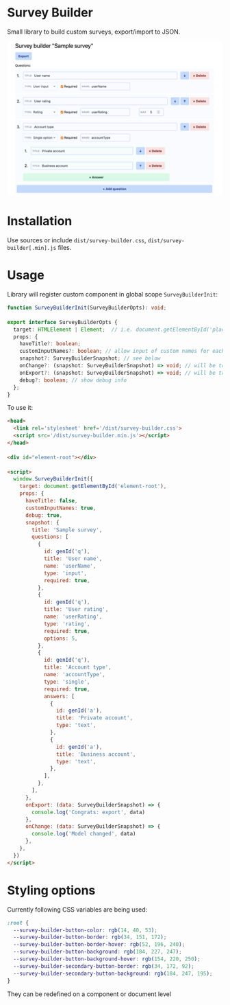 # Survey Builder

Small library to build custom surveys, export/import to JSON.

![](docs/2021-09-20-17-54-20.png)

# Installation

Use sources or include `dist/survey-builder.css`, `dist/survey-builder[.min].js` files.

# Usage

Library will register custom component in global scope `SurveyBuilderInit`:

```ts
function SurveyBuilderInit(SurveyBuilderOpts): void;

export interface SurveyBuilderOpts {
  target: HTMLElement | Element;  // i.e. document.getElementById('placeholder')
  props: {
    haveTitle?: boolean;
    customInputNames?: boolean; // allow input of custom names for each question
    snapshot?: SurveyBuilderSnapshot; // see below
    onChange?: (snapshot: SurveyBuilderSnapshot) => void; // will be triggered on every change
    onExport?: (snapshot: SurveyBuilderSnapshot) => void; // will be triggered on export click
    debug?: boolean; // show debug info
  };
}
```

To use it:

```html
<head>
  <link rel='stylesheet' href='/dist/survey-builder.css'>
  <script src='/dist/survey-builder.min.js'></script>
</head>

<div id="element-root"></div>

<script>
  window.SurveyBuilderInit({
    target: document.getElementById('element-root'),
    props: {
      haveTitle: false,
      customInputNames: true,
      debug: true,
      snapshot: {
        title: 'Sample survey',
        questions: [
          {
            id: genId('q'),
            title: 'User name',
            name: 'userName',
            type: 'input',
            required: true,
          },
          {
            id: genId('q'),
            title: 'User rating',
            name: 'userRating',
            type: 'rating',
            required: true,
            options: 5,
          },
          {
            id: genId('q'),
            title: 'Account type',
            name: 'accountType',
            type: 'single',
            required: true,
            answers: [
              {
                id: genId('a'),
                title: 'Private account',
                type: 'text',
              },
              {
                id: genId('a'),
                title: 'Business account',
                type: 'text',
              },
            ],
          },
        ],
      },
      onExport: (data: SurveyBuilderSnapshot) => {
        console.log('Congrats: export', data)
      },
      onChange: (data: SurveyBuilderSnapshot) => {
        console.log('Model changed', data)
      },
    },
  })
</script>
```

# Styling options

Currently following CSS variables are being used:

```css
:root {
  --survey-builder-button-color: rgb(14, 40, 53);
  --survey-builder-button-border: rgb(34, 151, 172);
  --survey-builder-button-border-hover: rgb(52, 196, 240);
  --survey-builder-button-background: rgb(184, 227, 247);
  --survey-builder-button-background-hover: rgb(154, 220, 250);
  --survey-builder-secondary-button-border: rgb(34, 172, 92);
  --survey-builder-secondary-button-background: rgb(184, 247, 195);
}
```

They can be redefined on a component or document level
